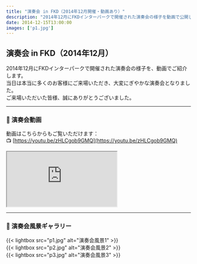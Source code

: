 ```yaml
---
title: "演奏会 in FKD（2014年12月開催・動画あり）"
description: "2014年12月にFKDインターパークで開催された演奏会の様子を動画で公開しています。大勢のお客様にお越しいただきました。"
date: 2014-12-15T13:00:00
images: ['p1.jpg']
---
```


## 演奏会 in FKD（2014年12月）

2014年12月にFKDインターパークで開催された演奏会の様子を、動画でご紹介します。  
当日は本当に多くのお客様にご来場いただき、大変にぎやかな演奏会となりました。  
ご来場いただいた皆様、誠にありがとうございました。

---

### 🎥 演奏会動画

動画はこちらからもご覧いただけます：  
📺 [https://youtu.be/zHLCgob9GMQ](https://youtu.be/zHLCgob9GMQ)

<div class="ratio ratio-16x9 mb-4">
  <iframe 
    src="https://www.youtube.com/embed/zHLCgob9GMQ" 
    title="YouTube video player" 
    allow="accelerometer; autoplay; clipboard-write; encrypted-media; gyroscope; picture-in-picture" 
    allowfullscreen>
  </iframe>
</div>

---

### 📸 演奏会風景ギャラリー

{{< lightbox src="p1.jpg" alt="演奏会風景1" >}}  
{{< lightbox src="p2.jpg" alt="演奏会風景2" >}}  
{{< lightbox src="p3.jpg" alt="演奏会風景3" >}}
